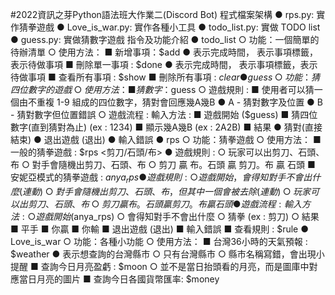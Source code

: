 #2022資訊之芽Python語法班大作業二(Discord Bot)
程式檔案架構
● rps.py: 實作猜拳遊戲
● Love_is_war.py: 實作各種小工具
● todo_list.py: 實做 TODO list
● guess.py: 實做猜數字遊戲
指令及功能介紹
● todo_list
○ 功能：一個簡單的待辦清單
○ 使用方法：
■ 新增事項：$add <date> <label> <item>
● <date> 表示完成時間，<label> 表示事項標籤，<item>表示待做事項
■ 刪除單一事項 : $done <date> <label> <item>
● <date> 表示完成時間，<label> 表示事項標籤，<item>表示待做事項
■ 查看所有事項 : $show
■ 刪除所有事項 : $clear
● guess
○ 功能：猜四位數字的遊戲
○ 使用方法：
■ 猜數字：$guess
○ 遊戲規則 :
■ 使用者可以猜一個由不重複 1-9 組成的四位數字，猜對會回應幾A幾B
● A - 猜對數字及位置
● B - 猜對數字但位置錯誤
○ 遊戲流程 : 輸入方法 :
■ 遊戲開始 ($guess)
■ 猜四位數字(直到猜對為止) (ex : 1234)
■ 顯示幾A幾B (ex : 2A2B)
■ 結果
● 猜對(直接結束)
● 退出遊戲 (退出)
● 輸入錯誤
● rps
○ 功能：猜拳遊戲
○ 使用方法：
■ 一般的猜拳遊戲 : $rps <剪刀/石頭/布>
● 遊戲規則 :
○ 玩家可以出剪刀、石頭、布
○ 對手會隨機出剪刀、石頭、布
○ 剪刀 贏 布。石頭 贏 剪刀。布 贏 石頭
■ 安妮亞模式的猜拳遊戲 : $anya_rps
● 遊戲規則 :
○ 遊戲開始，會得知對手不會出什麼(連動)
○ 對手會隨機出剪刀、石頭、布，但其中一個會被去除(連動)
○ 玩家可以出剪刀、石頭、布
○ 剪刀 贏 布。石頭 贏 剪刀。布 贏 石頭
● 遊戲流程 : 輸入方法 :
○ 遊戲開始 ($anya_rps)
○ 會得知對手不會出什麼
○ 猜拳 (ex : 剪刀)
○ 結果
■ 平手
■ 你贏
■ 你輸
■ 退出遊戲 (退出)
■ 輸入錯誤
■ 查看規則 : $rule
● Love_is_war
○ 功能：各種小功能
○ 使用方法：
■ 台灣36小時的天氣預報 : $weather <city>
● <city> 表示想查詢的台灣縣市
○ 只有台灣縣市
○ 縣市名稱寫錯，會出現小提醒
■ 查詢今日月亮盈虧 : $moon
○ 並不是當日抬頭看的月亮，而是圖庫中對應當日月亮的圖片
■ 查詢今日各國貨幣匯率: $money

